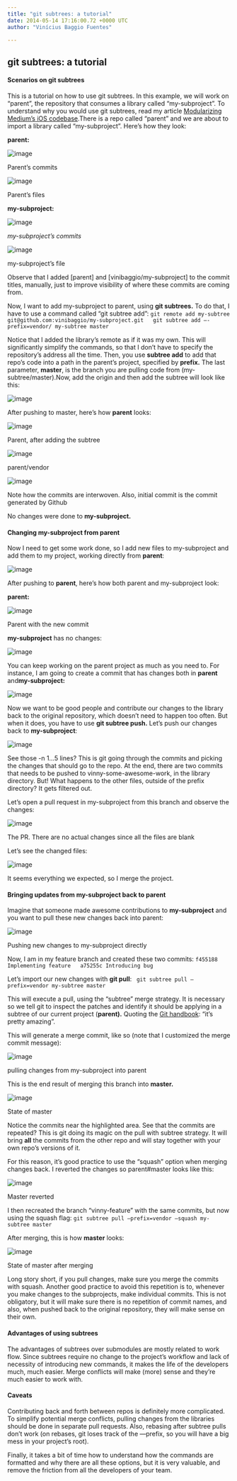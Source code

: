 ```yaml
---
title: "git subtrees: a tutorial"
date: 2014-05-14 17:16:00.72 +0000 UTC
author: "Vinícius Baggio Fuentes"

---
```


## git subtrees: a tutorial

#### Scenarios on git subtrees

This is a tutorial on how to use git subtrees. In this example, we will work on “parent”, the repository that consumes a library called “my-subproject”. To understand why you would use git subtrees, read my article [Modularizing Medium’s iOS codebase](https://medium.com/p/8f8f26965c76).There is a repo called “parent” and we are about to import a library called “my-subproject”. Here’s how they look:

**parent:**


![image](https://cdn-images-1.medium.com/max/800/1*ukY5jD9s3hdlos_qUCX87g.png)

Parent’s commits



![image](https://cdn-images-1.medium.com/max/800/1*l4IoeRa16jb9jwn5eZJkaw.png)

Parent’s files



**my-subproject:**


![image](https://cdn-images-1.medium.com/max/800/1*NSCl1YErXGdWbDu--6eYXw.png)



_my-subproject’s commits_


![image](https://cdn-images-1.medium.com/max/800/1*vsxYr60JBJLJC4lvOghRZg.png)

my-subproject’s file



Observe that I added [parent] and [vinibaggio/my-subproject] to the commit titles, manually, just to improve visibility of where these commits are coming from.

Now, I want to add my-subproject to parent, using **git subtrees.** To do that, I have to use a command called “git subtree add”:
`git remote add my-subtree git@github.com:vinibaggio/my-subproject.git  
git subtree add —-prefix=vendor/ my-subtree master`

Notice that I added the library’s remote as if it was my own. This will significantly simplify the commands, so that I don’t have to specify the repository’s address all the time. Then, you use **subtree add** to add that repo’s code into a path in the parent’s project, specified by **prefix.** The last parameter, **master**, is the branch you are pulling code from (my-subtree/master).Now, add the origin and then add the subtree will look like this:

![image](https://cdn-images-1.medium.com/max/1000/1*0ROYrrYp1Jj0KH_m-O6yrQ.png)

After pushing to master, here’s how **parent** looks:


![image](https://cdn-images-1.medium.com/max/800/1*UdN0fmd50GutD04Psc2oAg.png)

Parent, after adding the subtree



![image](https://cdn-images-1.medium.com/max/800/1*swnWCkQQTpGJgDBTV2sEYQ.png)

parent/vendor



![image](https://cdn-images-1.medium.com/max/800/1*XqIwX3FhyR9PTxdtNiw2EA.png)

Note how the commits are interwoven. Also, initial commit is the commit generated by Github



No changes were done to **my-subproject.**

#### **Changing my-subproject from parent**

Now I need to get some work done, so I add new files to my-subproject and add them to my project, working directly from **parent**:

![image](https://cdn-images-1.medium.com/max/1000/1*ZWVE9u9b8q5yNpyQSd7B3w.png)

After pushing to **parent**, here’s how both parent and my-subproject look:

**parent:**


![image](https://cdn-images-1.medium.com/max/800/1*SwcWOICLUnN84enA3Z7Tcg.png)

Parent with the new commit



**my-subproject** has no changes:


![image](https://cdn-images-1.medium.com/max/800/1*c96lCnpDAQJM_fpUgtbjDQ.png)



You can keep working on the parent project as much as you need to. For instance, I am going to create a commit that has changes both in **parent** and**my-subproject:**

![image](https://cdn-images-1.medium.com/max/1000/1*KaxgIgIsPnd8xwNrmHalcg.png)

Now we want to be good people and contribute our changes to the library back to the original repository, which doesn’t need to happen too often. But when it does, you have to use **git subtree push.** Let’s push our changes back to **my-subproject**:

![image](https://cdn-images-1.medium.com/max/1000/1*CI2IjR9cSFZAsgMLUqo6AQ.png)

See those -n 1…5 lines? This is git going through the commits and picking the changes that should go to the repo. At the end, there are two commits that needs to be pushed to vinny-some-awesome-work, in the library directory. But! What happens to the other files, outside of the prefix directory? It gets filtered out.

Let’s open a pull request in my-subproject from this branch and observe the changes:


![image](https://cdn-images-1.medium.com/max/800/1*j6703oPWVeSloiTqgWWQqA.png)

The PR. There are no actual changes since all the files are blank



Let’s see the changed files:


![image](https://cdn-images-1.medium.com/max/800/1*kVmH9UKoQANCjbkPsc9_Hw.png)



It seems everything we expected, so I merge the project.

#### **Bringing updates from my-subproject back to parent**

Imagine that someone made awesome contributions to **my-subproject** and you want to pull these new changes back into parent:

![image](https://cdn-images-1.medium.com/max/1000/1*a86NjGQlMqbPWcdGOdziDA.png)

Pushing new changes to my-subproject directly

Now, I am in my feature branch and created these two commits:
`f455188 Implementing feature  
a75255c Introducing bug`

Let’s import our new changes with **git pull**:
` git subtree pull —prefix=vendor my-subtree master`

This will execute a pull, using the “subtree” merge strategy. It is necessary so we tell git to inspect the patches and identify it should be applying in a subtree of our current project (**parent).** Quoting the [Git handbook](http://git-scm.com/book/ch6-7.html): “it’s pretty amazing”.

This will generate a merge commit, like so (note that I customized the merge commit message):

![image](https://cdn-images-1.medium.com/max/1000/1*bqmBo6P4Nk461ViQ7grM4g.png)

pulling changes from my-subproject into parent

This is the end result of merging this branch into **master.**

![image](https://cdn-images-1.medium.com/max/1000/1*sEUDJWvTDUT_y20dxDl1tg.png)

State of master

Notice the commits near the highlighted area. See that the commits are repeated? This is git doing its magic on the pull with subtree strategy. It will bring **all** the commits from the other repo and will stay together with your own repo’s versions of it.

For this reason, it’s good practice to use the “squash” option when merging changes back. I reverted the changes so parent#master looks like this:


![image](https://cdn-images-1.medium.com/max/800/1*cZQmZc2q25txX9YpsAreKA.png)

Master reverted



I then recreated the branch “vinny-feature” with the same commits, but now using the squash flag:
`git subtree pull —prefix=vendor —squash my-subtree master`

After merging, this is how **master** looks:


![image](https://cdn-images-1.medium.com/max/800/1*FYnAJ01pZgH2jtdcKXRVpQ.png)

State of master after merging



Long story short, if you pull changes, make sure you merge the commits with squash. Another good practice to avoid this repetition is to, whenever you make changes to the subprojects, make individual commits. This is not obligatory, but it will make sure there is no repetition of commit names, and also, when pushed back to the original repository, they will make sense on their own.

#### **Advantages of using subtrees**

The advantages of subtrees over submodules are mostly related to work flow. Since subtrees require no change to the project’s workflow and lack of necessity of introducing new commands, it makes the life of the developers much, much easier. Merge conflicts will make (more) sense and they’re much easier to work with.

#### **Caveats**

Contributing back and forth between repos is definitely more complicated. To simplify potential merge conflicts, pulling changes from the libraries should be done in separate pull requests. Also, rebasing after subtree pulls don’t work (on rebases, git loses track of the —prefix, so you will have a big mess in your project’s root).

Finally, it takes a bit of time how to understand how the commands are formatted and why there are all these options, but it is very valuable, and remove the friction from all the developers of your team.
